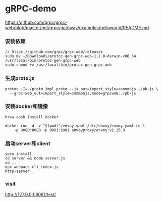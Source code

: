 # gRPC-demo

https://github.com/grpc/grpc-web/blob/master/net/grpc/gateway/examples/helloworld/README.md.

### 安装依赖
```shell
// https://github.com/grpc/grpc-web/releases
sudo mv ~/Downloads/protoc-gen-grpc-web-1.2.0-darwin-x86_64 /usr/local/bin/protoc-gen-grpc-web
sudo chmod +x /usr/local/bin/protoc-gen-grpc-web
```

### 生成proto.js

```shell
protoc -I=./proto impl.proto --js_out=import_style=commonjs:./pb-js \
  --grpc-web_out=import_style=commonjs,mode=grpcweb:./pb-js
```

### 安装docker和镜像

```shell
brew cask install docker

docker run -d -v "$(pwd)"/envoy.yaml:/etc/envoy/envoy.yaml:ro \
    -p 8080:8080 -p 9901:9901 envoyproxy/envoy:v1.15.0
```

### 启动server和client

```shell
yarn install
cd server && node server.js
cd ..
npx webpack-cli index.js
http-server .
```

### visit
http://127.0.0.1:8081/test/
